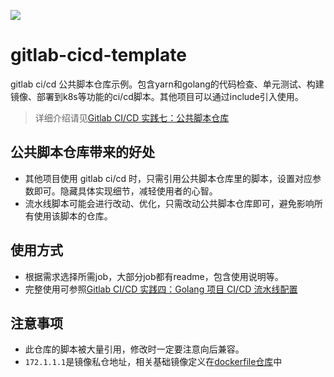 ![](https://bed.yuyy.info:8088/i/202402201443360.png)

# gitlab-cicd-template

gitlab ci/cd 公共脚本仓库示例。包含yarn和golang的代码检查、单元测试、构建镜像、部署到k8s等功能的ci/cd脚本。其他项目可以通过include引入使用。

> 详细介绍请见[Gitlab CI/CD 实践七：公共脚本仓库](https://yuyy.info/?p=2047)

## 公共脚本仓库带来的好处

+ 其他项目使用 gitlab ci/cd 时，只需引用公共脚本仓库里的脚本，设置对应参数即可。隐藏具体实现细节，减轻使用者的心智。
+ 流水线脚本可能会进行改动、优化，只需改动公共脚本仓库即可，避免影响所有使用该脚本的仓库。

## 使用方式

+ 根据需求选择所需job，大部分job都有readme，包含使用说明等。
+ 完整使用可参照[Gitlab CI/CD 实践四：Golang 项目 CI/CD 流水线配置](https://yuyy.info/?p=1946)

## 注意事项

+ 此仓库的脚本被大量引用，修改时一定要注意向后兼容。
+ `172.1.1.1`是镜像私仓地址，相关基础镜像定义在[dockerfile仓库](https://github.com/EchoGroot/dockerfile)中
